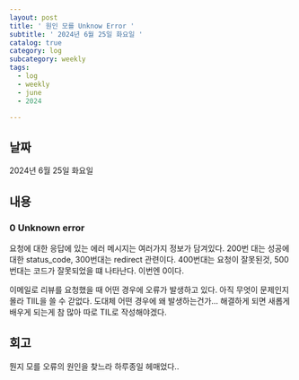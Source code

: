 ```yaml
---
layout: post
title: ' 원인 모를 Unknow Error '
subtitle: ' 2024년 6월 25일 화요일 '
catalog: true
category: log
subcategory: weekly
tags:
  - log
  - weekly
  - june
  - 2024

---
```


## 날짜

2024년 6월 25일 화요일

## 내용

### 0 Unknown error

 요청에 대한 응답에 있는 에러 메시지는 여러가지 정보가 담겨있다. 200번 대는 성공에 대한 status_code, 300번대는 redirect 관련이다. 400번대는 요청이 잘못된것, 500번대는 코드가 잘못되었을 떄 나타난다. 이번엔 0이다.

이메일로 리뷰를 요청했을 때 어떤 경우에 오류가 발생하고 있다. 아직 무엇이 문제인지 몰라 TIlL을 쓸 수 갇없다. 도대체 어떤 경우에 왜 발생하는건가… 해결하게 되면 새롭게 배우게 되는게 참 많아 따로 TIL로 작성해야겠다.

## 회고

뭔지 모를 오류의 원인을 찾느라 하루종일 헤매었다..